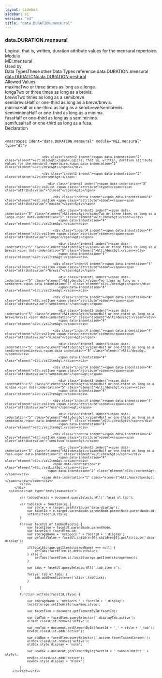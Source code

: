```yaml
---
layout: sidebar
sidebar: s1
version: "v4"
title: "data.DURATION.mensural"
---
```

<div class="specPage">
   <div class="datatypeSpec">
      <h3 id="data.DURATION.mensural">data.DURATION.mensural</h3>
      <div class="specs">
         <div class="desc">Logical, that is, written, duration attribute values for the mensural repertoire.</div>
         <div class="facet module">
            <div class="label">Module</div>
            <div class="statement text">MEI.mensural</div>
         </div>
         <div class="facet usedBy" id="usedBy">
            <div class="label">Used by</div>
            <div class="statement list">
               <div class="classBox dtBox" title="Data Types">
                  <div class="classHeading"><label class="classLabel">Data Types</label><span class="classDesc">These other Data Types reference data.DURATION.mensural</span></div>
                  <div class="classContent"><span class="ident datatype" data-ident="data.DURATION" data-module="MEI" title="Logical, that is, written, duration attribute values."><a class="classLink" href="{{ site.baseurl }}/{{ page.version }}/data-types/data.duration.html">data.DURATION</a></span><span class="ident datatype" data-ident="data.DURATION.gestural" data-module="MEI" title="Performed duration attribute values."><a class="classLink" href="{{ site.baseurl }}/{{ page.version }}/data-types/data.duration.gestural.html">data.DURATION.gestural</a></span></div>
               </div>
            </div>
         </div>
         <div class="facet allowedValues" id="allowedValues">
            <div class="label">Allowed Values</div>
            <div class="statement list">
               <div class="dataValueBox" id="maxima"><span class="dataValue ident">maxima</span><span class="dataValue desc">Two or three times as long as a longa.</span></div>
               <div class="dataValueBox" id="longa"><span class="dataValue ident">longa</span><span class="dataValue desc">Two or three times as long as a brevis.</span></div>
               <div class="dataValueBox" id="brevis"><span class="dataValue ident">brevis</span><span class="dataValue desc">Two times as long as a semibreve.</span></div>
               <div class="dataValueBox" id="semibrevis"><span class="dataValue ident">semibrevis</span><span class="dataValue desc">Half or one-third as long as a breve/brevis.</span></div>
               <div class="dataValueBox" id="minima"><span class="dataValue ident">minima</span><span class="dataValue desc">Half or one-third as long as a semibreve/semibrevis.</span></div>
               <div class="dataValueBox" id="semiminima"><span class="dataValue ident">semiminima</span><span class="dataValue desc">Half or one-third as long as a minima.</span></div>
               <div class="dataValueBox" id="fusa"><span class="dataValue ident">fusa</span><span class="dataValue desc">Half or one-third as long as a semiminima.</span></div>
               <div class="dataValueBox" id="semifusa"><span class="dataValue ident">semifusa</span><span class="dataValue desc">Half or one-third as long as a fusa.</span></div>
            </div>
         </div>
         <div class="facet declaration">
            <div class="label">Declaration</div>
            <div class="statement declaration">
               <div class="code" xml:space="preserve" data-lang="ODD"><code>
                     <div class="indent1 indent"><span data-indentation="1" class="element">&lt;macroSpec <span class="attribute">ident=</span><span class="attributevalue">"data.DURATION.mensural"</span> <span class="attribute">module=</span><span class="attributevalue">"MEI.mensural"</span> <span class="attribute">type=</span><span class="attributevalue">"dt"</span>&gt;</span>
                        
                        <div class="indent2 indent"><span data-indentation="2" class="element">&lt;desc&gt;</span>Logical, that is, written, duration attribute values for the mensural repertoire.<span data-indentation="2" class="element">&lt;/desc&gt;</span></div>
                        
                        <div class="indent2 indent"><span data-indentation="2" class="element">&lt;content&gt;</span>
                           
                           <div class="indent3 indent"><span data-indentation="3" class="element">&lt;valList <span class="attribute">type=</span><span class="attributevalue">"closed"</span>&gt;</span>
                              
                              <div class="indent4 indent"><span data-indentation="4" class="element">&lt;valItem <span class="attribute">ident=</span><span class="attributevalue">"maxima"</span>&gt;</span>
                                 
                                 <div class="indent5 indent"><span data-indentation="5" class="element">&lt;desc&gt;</span>Two or three times as long as a longa.<span data-indentation="5" class="element">&lt;/desc&gt;</span></div>
                                 <span data-indentation="4" class="element">&lt;/valItem&gt;</span></div>
                              
                              <div class="indent4 indent"><span data-indentation="4" class="element">&lt;valItem <span class="attribute">ident=</span><span class="attributevalue">"longa"</span>&gt;</span>
                                 
                                 <div class="indent5 indent"><span data-indentation="5" class="element">&lt;desc&gt;</span>Two or three times as long as a brevis.<span data-indentation="5" class="element">&lt;/desc&gt;</span></div>
                                 <span data-indentation="4" class="element">&lt;/valItem&gt;</span></div>
                              
                              <div class="indent4 indent"><span data-indentation="4" class="element">&lt;valItem <span class="attribute">ident=</span><span class="attributevalue">"brevis"</span>&gt;</span>
                                 
                                 <div class="indent5 indent"><span data-indentation="5" class="element">&lt;desc&gt;</span>Two times as long as a semibreve.<span data-indentation="5" class="element">&lt;/desc&gt;</span></div>
                                 <span data-indentation="4" class="element">&lt;/valItem&gt;</span></div>
                              
                              <div class="indent4 indent"><span data-indentation="4" class="element">&lt;valItem <span class="attribute">ident=</span><span class="attributevalue">"semibrevis"</span>&gt;</span>
                                 
                                 <div class="indent5 indent"><span data-indentation="5" class="element">&lt;desc&gt;</span>Half or one-third as long as a breve/brevis.<span data-indentation="5" class="element">&lt;/desc&gt;</span></div>
                                 <span data-indentation="4" class="element">&lt;/valItem&gt;</span></div>
                              
                              <div class="indent4 indent"><span data-indentation="4" class="element">&lt;valItem <span class="attribute">ident=</span><span class="attributevalue">"minima"</span>&gt;</span>
                                 
                                 <div class="indent5 indent"><span data-indentation="5" class="element">&lt;desc&gt;</span>Half or one-third as long as a semibreve/semibrevis.<span data-indentation="5" class="element">&lt;/desc&gt;</span></div>
                                 <span data-indentation="4" class="element">&lt;/valItem&gt;</span></div>
                              
                              <div class="indent4 indent"><span data-indentation="4" class="element">&lt;valItem <span class="attribute">ident=</span><span class="attributevalue">"semiminima"</span>&gt;</span>
                                 
                                 <div class="indent5 indent"><span data-indentation="5" class="element">&lt;desc&gt;</span>Half or one-third as long as a minima.<span data-indentation="5" class="element">&lt;/desc&gt;</span></div>
                                 <span data-indentation="4" class="element">&lt;/valItem&gt;</span></div>
                              
                              <div class="indent4 indent"><span data-indentation="4" class="element">&lt;valItem <span class="attribute">ident=</span><span class="attributevalue">"fusa"</span>&gt;</span>
                                 
                                 <div class="indent5 indent"><span data-indentation="5" class="element">&lt;desc&gt;</span>Half or one-third as long as a semiminima.<span data-indentation="5" class="element">&lt;/desc&gt;</span></div>
                                 <span data-indentation="4" class="element">&lt;/valItem&gt;</span></div>
                              
                              <div class="indent4 indent"><span data-indentation="4" class="element">&lt;valItem <span class="attribute">ident=</span><span class="attributevalue">"semifusa"</span>&gt;</span>
                                 
                                 <div class="indent5 indent"><span data-indentation="5" class="element">&lt;desc&gt;</span>Half or one-third as long as a fusa.<span data-indentation="5" class="element">&lt;/desc&gt;</span></div>
                                 <span data-indentation="4" class="element">&lt;/valItem&gt;</span></div>
                              <span data-indentation="3" class="element">&lt;/valList&gt;</span></div>
                           <span data-indentation="2" class="element">&lt;/content&gt;</span></div>
                        <span data-indentation="1" class="element">&lt;/macroSpec&gt;</span></div></code></div>
            </div>
         </div>
      </div><script type="text/javascript">
            
            var tabbedFacets = document.querySelectorAll('.facet ul.tab');
            
            var tabClick = function(e) {
                var style = e.target.getAttribute('data-display');
                var facetId = e.target.parentNode.parentNode.parentNode.parentNode.id;
                setTabs(facetId,style)
            }
            
            for(var facetUl of tabbedFacets) {
                var facetElem = facetUl.parentNode.parentNode;
                var facetId = facetElem.id;
                var storageName = 'meiSpecs_' + facetId + '_display';
                var defaultValue = facetUl.children[0].children[0].getAttribute('data-display');
                
                if(localStorage.getItem(storageName) === null) {
                    setTabs(facetElem.id,defaultValue);
                } else {
                    setTabs(facetElem.id,localStorage.getItem(storageName));
                }
                
                var tabs = facetUl.querySelectorAll('.tab-item a');
                
                for(var tab of tabs) {
                    tab.addEventListener('click',tabClick);
                }
                
            }
            
            function setTabs(facetId,style) {
                
                var storageName = 'meiSpecs_' + facetId + '_display';
                localStorage.setItem(storageName,style);
                
                var facetElem = document.getElementById(facetId);
                
                var oldTab = facetElem.querySelector('.displayTab.active');
                oldTab.classList.remove('active');
                
                var newTab = document.getElementById(facetId + '_' + style + '_tab');
                newTab.classList.add('active');
                
                var oldBox = facetElem.querySelector('.active.facetTabbedContent');
                oldBox.classList.remove('active');
                oldBox.style.display = 'none';
                
                var newBox = document.getElementById(facetId + '_tabbedContent_' + style);
                newBox.classList.add('active');
                newBox.style.display = 'block';
                
            }
        </script></div>
</div>